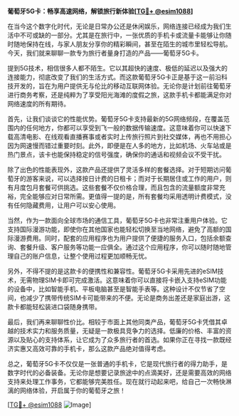 **葡萄牙5G卡：畅享高速网络，解锁旅行新体验[[TG💪+ @esim1088](https://t.me/s/esim1088)]**

在当今这个数字化时代，无论是日常办公还是休闲娱乐，网络连接已经成为我们生活中不可或缺的一部分。尤其是在旅行中，一张优质的手机卡或流量卡能够让你随时随地保持在线，与家人朋友分享你的精彩瞬间，甚至在陌生的城市里轻松导航。今天，我们就来聊聊一款专为旅行者量身打造的产品——葡萄牙5G卡。

提到5G技术，相信很多人都不陌生。它以其超快的速度、极低的延迟以及强大的连接能力，彻底改变了我们的生活方式。而这款葡萄牙5G卡正是基于这一前沿科技开发的，旨在为用户提供无与伦比的移动互联网体验。无论你是计划前往葡萄牙进行商务考察，还是纯粹为了享受阳光海滩的度假之旅，这款手机卡都能满足你对网络速度的所有期待。

首先，让我们谈谈它的性能优势。葡萄牙5G卡支持最新的5G网络频段，在覆盖范围内的任何地方，你都可以享受到飞一般的数据传输速度。这意味着你可以快速下载高清电影、在线观看直播赛事或者实时上传旅行照片到社交媒体，再也不用担心因为网速慢而错过重要时刻。此外，即便是在人多的地方，比如机场、火车站或是热门景点，该卡也能保持稳定的信号强度，确保你的通话和视频会议不受干扰。

除了出色的性能表现外，这款产品还提供了灵活多样的套餐选择。对于短期访问葡萄牙的游客来说，可以选择按日计费的日租卡；而对于长期居住或工作的用户，则有月度包月套餐可供挑选。这些套餐不仅价格合理，而且包含的流量额度非常充裕，完全能够应对日常所需。更值得一提的是，所有套餐均采用透明计费模式，没有任何隐藏费用，让用户可以安心使用。

当然，作为一款面向全球市场的通信工具，葡萄牙5G卡也非常注重用户体验。它支持国际漫游功能，即使你在其他国家也能轻松切换至当地网络，避免了高额的国际漫游费用。同时，配套的应用程序也为用户提供了便捷的服务入口，包括余额查询、套餐升级、客户服务等功能一应俱全。通过这个应用程序，你可以随时随地管理自己的账户信息，让整个使用过程更加顺畅无忧。

另外，不得不提的是这款卡的便携性和兼容性。葡萄牙5G卡采用先进的eSIM技术，无需物理SIM卡即可完成激活。这意味着你可以直接将卡嵌入支持eSIM功能的设备中，比如智能手机、平板电脑甚至是智能手表等。这种设计不仅节省了空间，也减少了携带传统SIM卡可能带来的不便。无论是商务出差还是家庭出游，这款卡都能轻松装进口袋随身携带。

最后，我们再来聊聊性价比。相较于市面上其他同类产品，葡萄牙5G卡凭借其卓越的技术实力和服务质量，无疑是一款极具竞争力的选择。低廉的价格、丰富的资源以及贴心的支持体系，让它成为了众多旅行者的首选。如果你正在寻找一款既经济实惠又高效可靠的手机卡，那么这款产品绝对值得考虑。

总之，葡萄牙5G卡不仅仅是一张普通的手机卡，它是现代旅行者的得力助手，是数字时代的必备装备。无论你是想要记录旅途中的点滴美好，还是需要高效的网络支持来处理工作事务，它都能够完美胜任。现在就行动起来吧，给自己一次畅快淋漓的网络体验，开启属于你的葡萄牙之旅！

[[TG💪+ @esim1088](https://t.me/s/esim1088) ![Image](https://i.postimg.cc/4NQfJmqS/Snipaste-2025-05-13-00-14-12.png)]